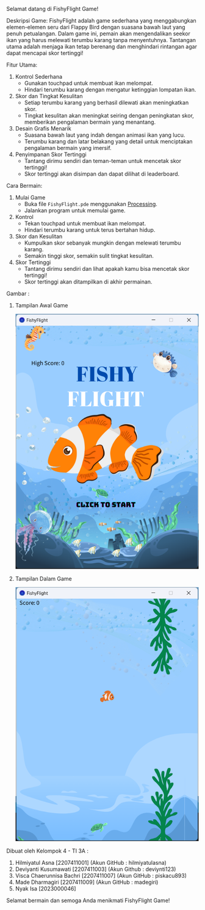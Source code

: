 Selamat datang di FishyFlight Game!

Deskripsi Game:
FishyFlight adalah game sederhana yang menggabungkan elemen-elemen seru dari Flappy Bird dengan suasana bawah laut yang penuh petualangan. Dalam game ini, pemain akan mengendalikan seekor ikan yang harus melewati terumbu karang tanpa menyentuhnya. Tantangan utama adalah menjaga ikan tetap berenang dan menghindari rintangan agar dapat mencapai skor tertinggi!

Fitur Utama:
1. Kontrol Sederhana
   - Gunakan touchpad untuk membuat ikan melompat.
   - Hindari terumbu karang dengan mengatur ketinggian lompatan ikan.
2. Skor dan Tingkat Kesulitan
   - Setiap terumbu karang yang berhasil dilewati akan meningkatkan skor.
   - Tingkat kesulitan akan meningkat seiring dengan peningkatan skor, memberikan pengalaman bermain yang menantang.
3. Desain Grafis Menarik
   - Suasana bawah laut yang indah dengan animasi ikan yang lucu.
   - Terumbu karang dan latar belakang yang detail untuk menciptakan pengalaman bermain yang imersif.
4. Penyimpanan Skor Tertinggi
   - Tantang dirimu sendiri dan teman-teman untuk mencetak skor tertinggi!
   - Skor tertinggi akan disimpan dan dapat dilihat di leaderboard.

Cara Bermain:
1. Mulai Game
   - Buka file `FishyFlight.pde` menggunakan [Processing](https://processing.org/).
   - Jalankan program untuk memulai game.
2. Kontrol
   - Tekan touchpad untuk membuat ikan melompat.
   - Hindari terumbu karang untuk terus bertahan hidup.
3. Skor dan Kesulitan
   - Kumpulkan skor sebanyak mungkin dengan melewati terumbu karang.
   - Semakin tinggi skor, semakin sulit tingkat kesulitan.
4. Skor Tertinggi
   - Tantang dirimu sendiri dan lihat apakah kamu bisa mencetak skor tertinggi!
   - Skor tertinggi akan ditampilkan di akhir permainan.
  
Gambar :

1. Tampilan Awal Game
   
   ![alt text](https://github.com/hilmiyatulasna/uas-grakom/blob/main/img/tampilan-awal-game.png?raw=true)

2. Tampilan Dalam Game
   
   ![alt text](https://github.com/hilmiyatulasna/uas-grakom/blob/main/img/tampilan-dalam-game.png?usp=sharing?raw=true)


Dibuat oleh Kelompok 4 - TI 3A :
1. Hilmiyatul Asna [2207411001] (Akun GitHub : hilmiyatulasna)
2. Deviyanti Kusumawati [2207411003] (Akun Github : deviynti123)
3. Visca Chaerunnisa Bachri [2207411007] (Akun GitHub : piskacu893)
4. Made Dharmagiri [2207411009] (Akun GitHub : madegiri)
5. Nyak Isa [2023000046]

Selamat bermain dan semoga Anda menikmati FishyFlight Game!
